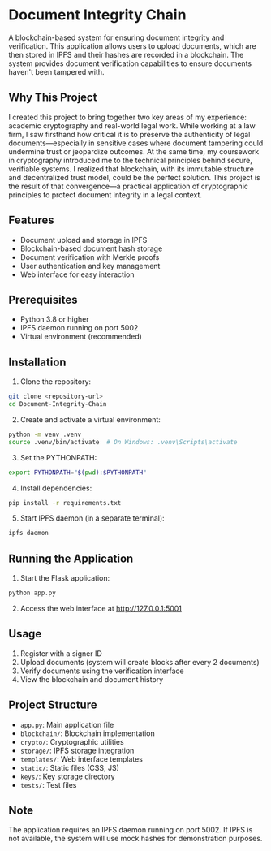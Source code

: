 # Document Integrity Chain

A blockchain-based system for ensuring document integrity and verification. This application allows users to upload documents, which are then stored in IPFS and their hashes are recorded in a blockchain. The system provides document verification capabilities to ensure documents haven't been tampered with.

## Why This Project

I created this project to bring together two key areas of my experience: academic cryptography and real-world legal work. While working at a law firm, I saw firsthand how critical it is to preserve the authenticity of legal documents—especially in sensitive cases where document tampering could undermine trust or jeopardize outcomes. At the same time, my coursework in cryptography introduced me to the technical principles behind secure, verifiable systems. I realized that blockchain, with its immutable structure and decentralized trust model, could be the perfect solution. This project is the result of that convergence—a practical application of cryptographic principles to protect document integrity in a legal context.

## Features

- Document upload and storage in IPFS
- Blockchain-based document hash storage
- Document verification with Merkle proofs
- User authentication and key management
- Web interface for easy interaction

## Prerequisites

- Python 3.8 or higher
- IPFS daemon running on port 5002
- Virtual environment (recommended)

## Installation

1. Clone the repository:
```bash
git clone <repository-url>
cd Document-Integrity-Chain
```

2. Create and activate a virtual environment:
```bash
python -m venv .venv
source .venv/bin/activate  # On Windows: .venv\Scripts\activate
```

3. Set the PYTHONPATH:
```bash
export PYTHONPATH="$(pwd):$PYTHONPATH"
```

4. Install dependencies:
```bash
pip install -r requirements.txt
```

5. Start IPFS daemon (in a separate terminal):
```bash
ipfs daemon
```

## Running the Application

1. Start the Flask application:
```bash
python app.py
```

2. Access the web interface at http://127.0.0.1:5001

## Usage

1. Register with a signer ID
2. Upload documents (system will create blocks after every 2 documents)
3. Verify documents using the verification interface
4. View the blockchain and document history

## Project Structure

- `app.py`: Main application file
- `blockchain/`: Blockchain implementation
- `crypto/`: Cryptographic utilities
- `storage/`: IPFS storage integration
- `templates/`: Web interface templates
- `static/`: Static files (CSS, JS)
- `keys/`: Key storage directory
- `tests/`: Test files

## Note

The application requires an IPFS daemon running on port 5002. If IPFS is not available, the system will use mock hashes for demonstration purposes. 
